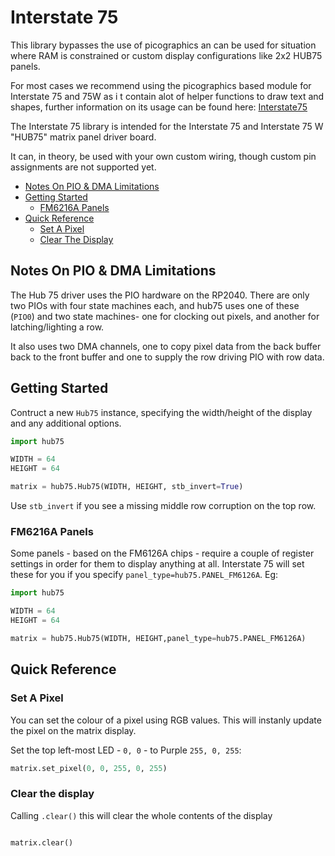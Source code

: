# Interstate 75 <!-- omit in toc -->

This library bypasses the use of picographics an can be used for situation where RAM is constrained or custom display configurations like 2x2 HUB75 panels.

For most cases we recommend using the picographics based module for Interstate 75 and 75W as i t contain alot of helper functions to draw text and shapes, further information on its usage can be found here: [Interstate75](../../modules_py/interstate75.md) 

The Interstate 75 library is intended for the Interstate 75 and Interstate 75 W "HUB75" matrix panel driver board.

It can, in theory, be used with your own custom wiring, though custom pin assignments are not supported yet.

- [Notes On PIO & DMA Limitations](#notes-on-pio--dma-limitations)
- [Getting Started](#getting-started)
  - [FM6216A Panels](#fm6216a-panels)
- [Quick Reference](#quick-reference)
  - [Set A Pixel](#set-a-pixel)
  - [Clear The Display](#clear-the-display)

## Notes On PIO & DMA Limitations

The Hub 75 driver uses the PIO hardware on the RP2040. There are only two PIOs with four state machines each, and hub75 uses one of these (`PIO0`) and two state machines- one for clocking out pixels, and another for latching/lighting a row.

It also uses two DMA channels, one to copy pixel data from the back buffer back to the front buffer and one to supply the row driving PIO with row data.

## Getting Started

Contruct a new `Hub75` instance, specifying the width/height of the display and any additional options.

```python
import hub75

WIDTH = 64
HEIGHT = 64

matrix = hub75.Hub75(WIDTH, HEIGHT, stb_invert=True)
```

Use `stb_invert` if you see a missing middle row corruption on the top row.

### FM6216A Panels

Some panels - based on the FM6126A chips - require a couple of register settings in order for them to display anything at all. Interstate 75 will set these for you if you specify `panel_type=hub75.PANEL_FM6126A`. Eg:

```python
import hub75

WIDTH = 64
HEIGHT = 64

matrix = hub75.Hub75(WIDTH, HEIGHT,panel_type=hub75.PANEL_FM6126A)
```

## Quick Reference

### Set A Pixel

You can set the colour of a pixel using RGB values. This will instanly update the pixel on the matrix display.

Set the top left-most LED - `0, 0` - to Purple `255, 0, 255`:

```python
matrix.set_pixel(0, 0, 255, 0, 255)
```

### Clear the display

Calling `.clear()` this will clear the whole contents of the display

```python

matrix.clear()
```